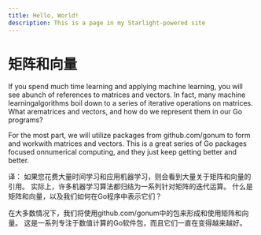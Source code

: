 ```yaml
---
title: Hello, World!
description: This is a page in my Starlight-powered site
---
```


# 矩阵和向量

If you spend much time learning and applying machine learning, you will see abunch of references to matrices and vectors. In fact, many machine learningalgorithms boil down to a series of iterative operations on matrices. What arematrices and vectors, and how do we represent them in our Go programs?

For the most part, we will utilize packages from github.com/gonum to form and workwith matrices and vectors. This is a great series of Go packages focused onnumerical computing, and they just keep getting better and better.

译：
如果您花费大量时间学习和应用机器学习，则会看到大量关于矩阵和向量的引用。 实际上，许多机器学习算法都归结为一系列针对矩阵的迭代运算。 什么是矩阵和向量，以及我们如何在Go程序中表示它们？

在大多数情况下，我们将使用github.com/gonum中的包来形成和使用矩阵和向量。 这是一系列专注于数值计算的Go软件包，而且它们一直在变得越来越好。

